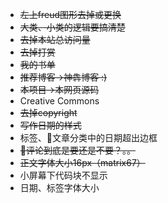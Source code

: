 * ~~左上freud图形去掉或更换~~
* ~~大类、小类的逻辑要搞清楚~~
* ~~去掉本站总访问量~~
* ~~去掉打赏~~
* ~~我的书单~~
* ~~推荐博客->神犇博客 :)~~
* ~~本项目->本网页源码~~
* Creative Commons
* ~~去掉copyright~~
* ~~写作日期的样式~~
* 标签、文章分类中的日期超出边框
* ~~评论到底是要还是不要？。。~~
* ~~正文字体大小16px（matrix67）~~
* 小屏幕下代码块不显示
* 日期、标签字体大小
